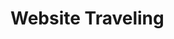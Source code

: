 <!DOCTYPE html>
<html lang="en">
<head>
    <meta charset="UTF-8">
    <meta http-equiv="X-UA-Compatible" content="IE=edge">
    <meta name="viewport" content="width=device-width, initial-scale=1.0">
    <title>About Wisata</title>
</head>
<body>
    <h1>Website Traveling</h1>
</body>
</html>

